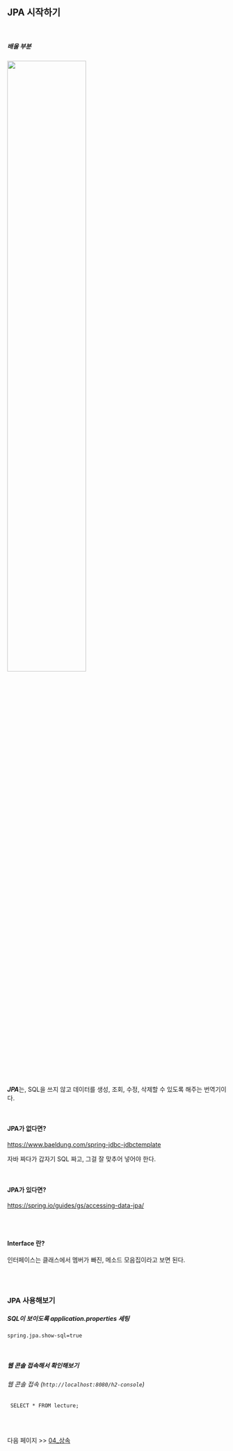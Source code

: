 ## JPA 시작하기

<br>

##### 배울 부분
<img src = https://user-images.githubusercontent.com/74857364/140776142-717cf583-915a-4d7f-8ef3-dee51bc631be.png width="60%">

<br>

***JPA***는, SQL을 쓰지 않고 데이터를 생성, 조회, 수정, 삭제할 수 있도록 해주는 번역기이다.

<br>

#### JPA가 없다면?
https://www.baeldung.com/spring-jdbc-jdbctemplate

자바 짜다가 갑자기 SQL 짜고, 그걸 잘 맞추어 넣어야 한다.

<br>

#### JPA가 있다면?
https://spring.io/guides/gs/accessing-data-jpa/

<br>
<br>

#### Interface 란?
인터페이스는 클래스에서 멤버가 빠진, 메소드 모음집이라고 보면 된다.

<br>
<br>

### JPA 사용해보기

##### SQL이 보이도록 application.properties 세팅
```
spring.jpa.show-sql=true
```

<br>

##### 웹 콘솔 접속해서 확인해보기
###### 웹 콘솔 접속 (`http://localhost:8080/h2-console`)
```
 SELECT * FROM lecture;
```

<br>
<br>

다음 페이지 >> [04_상속](https://github.com/Lluora/Spring/tree/main/Spring1/04_%EC%83%81%EC%86%8D)

